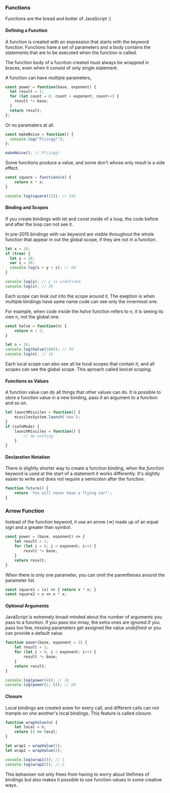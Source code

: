 ### Functions

Functions are the bread and butter of JavaScript :)

#### Defining a Function

A function is created with an expression that starts with the keyword function. Functions have a set of parameters and a body contains the statements that are to be executed when the function is called.

The function body of a fucntion created must always be wrappred in braces, even when it consist of only single statement.

A function can have multiple parameters,

```js
const power = function(base, exponent) {
  let result = 1;
  for (let count = 0; count < exponent; count++) {
    result *= base;
  }
  return result;
};
```

Or no paramaters at all.

```js
const makeNoise = function() {
  console.log("Pliingg!");
};

makeNoise(); // Pliingg!
```

Some functions produce a value, and some don't whose only result is a side effect.

```js
const square = functions(x) {
    return x * x;
}

console.log(square(12)); // 144
```

#### Binding and Scopes

If you create bindings with let and const inside of a loop,
the code before and after the loop can not see it.

In pre-2015 bindings with var keyword are visible throughout the whole function that appear in out the global scope, if they are not in a function.

```js
let x = 10;
if (true) {
  let y = 20;
  var z = 30;
  console.log(x + y + z); // 60
}

console.log(y); // y is undefined
console.log(z); // 30
```

Each scope can *look out* into the scope around it. The exeption is when multiple bindings have same name code can see only the innermost one. 

For example, when code inside the *halve* function refers to n, it is seeing its own n, not the global one.

```js
const halve = function(n) {
    return n / 2;
}

let n = 10;
console.log(halve(100)); // 50
console.log(n); // 10
```

Each local scope can also see all he local scopes that contain it, and all scopes can see the global scope.
This aproach called *lexical scoping*.

#### Functions as Values

A function value can do all things that other values can do. It is possible to store a function value in a new binding, pass it an argument to a function and so on.

```js
let launchMissiles = function() {
    missilesSystem.launch('now');
}
if (safeMode) {
    launchMissiles = function() {
        // do nothing
    }
}
```
#### Declaration Notation

There is slightly shorter way to create a function binding, when the *function* keyword is used
at the start of a statement it works differently. It's slightly easier to write and does not require 
a semicolon after the function.

```js
function future() {
    return 'You will never have a flying car!';
}
```

### Arrow Function

Instead of the function keyword, it use an arrow (=>) made up of an equal sign and a greater than symbol.

```js
const power = (base, exponent) => {
    let result = 1;
    for (let i = 0; i < exponent; i++) {
        result *= base; 
    }
    return result;
}
```

When there is only one parameter, you can omit the parentheses around the parameter list.

```js
const square1 = (x) => { return x * x; }
const square2 = x => x * x;
```

#### Optional Arguments

JavaScript is extremely broad-minded about the number of arguments you pass to a function. 
If you pass too mnay, the extra ones are ignored.If you pass too few, missing parameters get assigned the value *undefined* or you can provide a default value.

```js
function power(base, exponent = 2) {
    let result = 1;
    for (let i = 0, i < exponent; i++) {
        result *= base;
    }
    return result;
}

console.log(power(4)); // 16 
console.log(power(2, 6)); // 64
```

#### Closure

Local bindings are created anew for every call, and different calls can not trample on one another's
local bindings. This feature is called *closure*.

```js
function wrapValue(n) {
    let local = n;
    return () => local;
}

let wrap1 = wrapValue(1);
let wrap2 = wrapValue(2);

console.log(wrap1()); // 1
console.log(wrap2()); // 2
```

This behavioer not only frees from having to worry about litefimes of bindings but also makes it possible to use function values in some creative ways.

 

